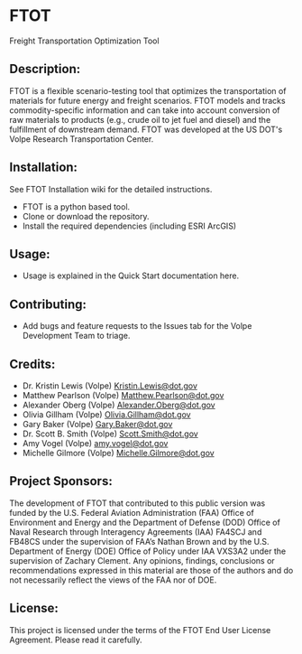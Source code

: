 # FTOT 

Freight Transportation Optimization Tool 

## Description:
FTOT is a flexible scenario-testing tool that optimizes the transportation of materials for future energy and freight
scenarios.  FTOT models and tracks commodity-specific information and can take into account conversion  of raw materials to products (e.g., crude oil to jet fuel and diesel) and the fulfillment of downstream demand. FTOT was developed at the US DOT's Volpe Research Transportation Center. 

## Installation: 
See FTOT Installation wiki for the detailed instructions. 
* FTOT is a python based tool. 
* Clone or download the repository.
* Install the required dependencies (including ESRI ArcGIS) 

## Usage:
* Usage is explained in the Quick Start documentation here.

## Contributing: 
* Add bugs and feature requests to the Issues tab for the Volpe Development Team to triage.

## Credits: 
* Dr. Kristin Lewis (Volpe) <Kristin.Lewis@dot.gov>
* Matthew Pearlson (Volpe) <Matthew.Pearlson@dot.gov> 
* Alexander Oberg (Volpe) <Alexander.Oberg@dot.gov>
* Olivia Gillham (Volpe) <Olivia.Gillham@dot.gov>
* Gary Baker (Volpe) <Gary.Baker@dot.gov>
* Dr. Scott B. Smith (Volpe) <Scott.Smith@dot.gov>
* Amy Vogel (Volpe) <amy.vogel@dot.gov>
* Michelle Gilmore (Volpe) <Michelle.Gilmore@dot.gov>

## Project Sponsors:
The development of FTOT that contributed to this public version was funded by the U.S. Federal Aviation Administration (FAA) Office of Environment and Energy and the Department of Defense (DOD) Office of Naval Research through Interagency Agreements (IAA) FA4SCJ and FB48CS under the supervision of FAA’s Nathan Brown and by the U.S. Department of Energy (DOE) Office of Policy under IAA VXS3A2 under the supervision of Zachary Clement. Any opinions, findings, conclusions or recommendations expressed in this material are those of the authors and do not necessarily reflect the views of the FAA nor of DOE.

## License: 
This project is licensed under the terms of the FTOT End User License Agreement. Please read it carefully.
